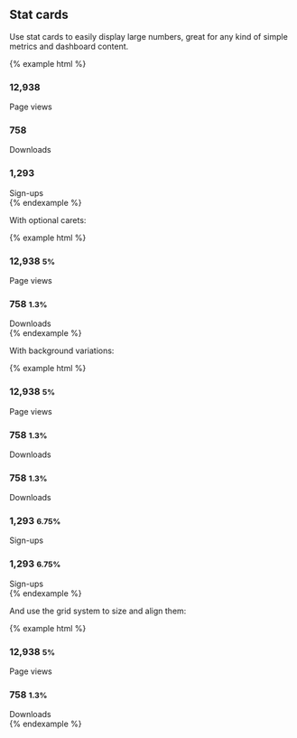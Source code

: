 ## Stat cards

Use stat cards to easily display large numbers, great for any kind of simple metrics and dashboard content.

{% example html %}
<div class="statcard p-3">
  <h3 class="statcard-number">12,938</h3>
  <span class="statcard-desc">Page views</span>
</div>
<div class="statcard p-3 text-xs-center">
  <h3 class="statcard-number">758</h3>
  <span class="statcard-desc">Downloads</span>
</div>
<div class="statcard p-3 text-xs-right">
  <h3 class="statcard-number">1,293</h3>
  <span class="statcard-desc">Sign-ups</span>
</div>
{% endexample %}

With optional carets:

{% example html %}
<div class="statcard p-3">
  <h3 class="statcard-number">
    12,938
    <small class="delta-indicator delta-positive">5%</small>
  </h3>
  <span class="statcard-desc">Page views</span>
</div>
<div class="statcard p-3">
  <h3 class="statcard-number">
    758
    <small class="delta-indicator delta-negative">1.3%</small>
  </h3>
  <span class="statcard-desc">Downloads</span>
</div>
{% endexample %}

With background variations:

{% example html %}
<div class="statcard statcard-primary p-4 mb-2">
  <h3 class="statcard-number">
    12,938
    <small class="delta-indicator delta-positive">5%</small>
  </h3>
  <span class="statcard-desc">Page views</span>
</div>
<div class="statcard statcard-success p-4 mb-2">
  <h3 class="statcard-number">
    758
    <small class="delta-indicator delta-negative">1.3%</small>
  </h3>
  <span class="statcard-desc">Downloads</span>
</div>
<div class="statcard statcard-info p-4 mb-2">
  <h3 class="statcard-number">
    758
    <small class="delta-indicator delta-negative">1.3%</small>
  </h3>
  <span class="statcard-desc">Downloads</span>
</div>
<div class="statcard statcard-danger p-4 mb-2">
  <h3 class="statcard-number">
    1,293
    <small class="delta-indicator delta-positive">6.75%</small>
  </h3>
  <span class="statcard-desc">Sign-ups</span>
</div>
<div class="statcard statcard-warning p-4 mb-2">
  <h3 class="statcard-number">
    1,293
    <small class="delta-indicator delta-positive">6.75%</small>
  </h3>
  <span class="statcard-desc">Sign-ups</span>
</div>
{% endexample %}

And use the grid system to size and align them:

{% example html %}
<div class="row">
  <div class="col-sm-6">
    <div class="statcard statcard-primary p-4">
      <h3 class="statcard-number">
        12,938
        <small class="delta-indicator delta-positive">5%</small>
      </h3>
      <span class="statcard-desc">Page views</span>
    </div>
  </div>
  <div class="col-sm-6">
    <div class="statcard statcard-success p-4">
      <h3 class="statcard-number">
        758
        <small class="delta-indicator delta-negative">1.3%</small>
      </h3>
      <span class="statcard-desc">Downloads</span>
    </div>
  </div>
</div>
{% endexample %}
